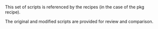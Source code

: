 This set of scripts is referenced by the recipes (in the case of the pkg recipe).

The original and modified scripts are provided for review and comparison.